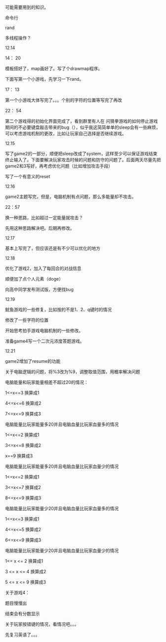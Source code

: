 可能需要用到的知识。

命令行

rand

多线程操作？



12.14

14： 20

模板搭好了，map画好了。写了个drawmap程序。

下面写第一个小游戏，先学习一下rand。



17： 13

第一个小游戏大体写完了。。。个别的字符的位置等写完了再改

22： 54

第二个游戏得的初始化界面完成了，看到群里有人在 问猜拳游戏的如何停止游戏期间的不必要键盘敲击带来的bug（），似乎我这简简单单的sleep会有一些麻烦，可以考虑游戏机制的更改，比如让玩家自己选择是否继续游戏。



12.15

写了game2的一部分，顺便把sleep改成了system，这样至少可以保证游戏结束终止输入了。下面要解决玩家攻击时候的问题和防守的问题了。后面两天尽量先把game2和3写好，再考虑优化问题（比如增加攻击手段）

写了一个有意义的reset

12.16

game2主题写完，但是，电脑机制有点问题，那么多能量却不攻击。

22：57

换一种思路，比如超过一定能量就攻击？

先用这种思路解决吧。后期再修改。



12.17

基本上写完了，但应该还是有不少可以优化的地方

12.18

优化了游戏2，加入了每回合的对战信息

顺便加了点个人元素（doge）

向高中同学发布测试版，方便找bug

12.19

鱿鱼游戏的一些修复，比如按的不是1、2、q键时的情况

修改了一些字符的位置



开始思考拍手游戏电脑机制的一些修改。

准备game4写一个二次元浓度答题游戏。



12.21

game2增加了resume的功能

关于电脑逻辑的问题，将%3改为%9，调整取值范围，用概率解决问题

电脑能量和玩家能量相差不超过20的情况：

1<=x<=3 换算成1

4<=x<=6 换算成2

7<=x<=9 换算成3

电脑能量比玩家能量多20并且电脑血量比玩家血量多的情况

1<=x<=2 换算成1

3<=x<=8 换算成2

x==9 换算成3

电脑能量比玩家能量多20并且电脑血量比玩家血量少的情况

1<=x<=2 换算成1

3<=x<=7 换算成2

8<=x<=9 换算成3

电脑能量比玩家能量少20并且电脑血量比玩家血量多的情况

1<=x<=3 换算成1

4<=x<=5 换算成2

6<=x<=9 换算成3

电脑能量比玩家能量少20并且电脑血量比玩家血量少的情况

1<= x <= 2 换算成1

3 <= x <= 4 换算成2

5 <= x <= 9 换算成3

关于游戏4：

题目慢慢出

结束会有分数显示

关于玩家按错键的情况，看情况吧。。。

先复习英语了。。。

